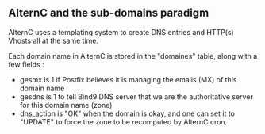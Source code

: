 ## AlternC and the sub-domains paradigm

AlternC uses a templating system to create DNS entries and HTTP(s) Vhosts all at the same time.

Each domain name in AlternC is stored in the "domaines" table, along with a few fields : 

* gesmx is 1 if Postfix believes it is managing the emails (MX) of this domain name
* gesdns is 1 to tell Bind9 DNS server that we are the authoritative server for this domain name (zone)
* dns_action is "OK" when the domain is okay, and one can set it to "UPDATE" to force the zone to be recomputed by AlternC cron.

